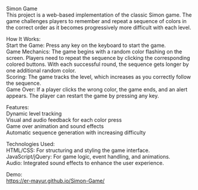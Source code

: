 Simon Game  
This project is a web-based implementation of the classic Simon game. The game challenges players to remember and repeat a sequence of colors in the correct order as it becomes progressively more difficult with each level.

How It Works:  
Start the Game: Press any key on the keyboard to start the game.  
Game Mechanics: The game begins with a random color flashing on the screen. Players need to repeat the sequence by clicking the corresponding colored buttons. With each successful round, the sequence gets longer by one additional random color.  
Scoring: The game tracks the level, which increases as you correctly follow the sequence.  
Game Over: If a player clicks the wrong color, the game ends, and an alert appears. The player can restart the game by pressing any key.    


Features:  
Dynamic level tracking  
Visual and audio feedback for each color press  
Game over animation and sound effects  
Automatic sequence generation with increasing difficulty  


Technologies Used:  
HTML/CSS: For structuring and styling the game interface.  
JavaScript/jQuery: For game logic, event handling, and animations.  
Audio: Integrated sound effects to enhance the user experience.  

Demo:  
https://er-mayur.github.io/Simon-Game/
